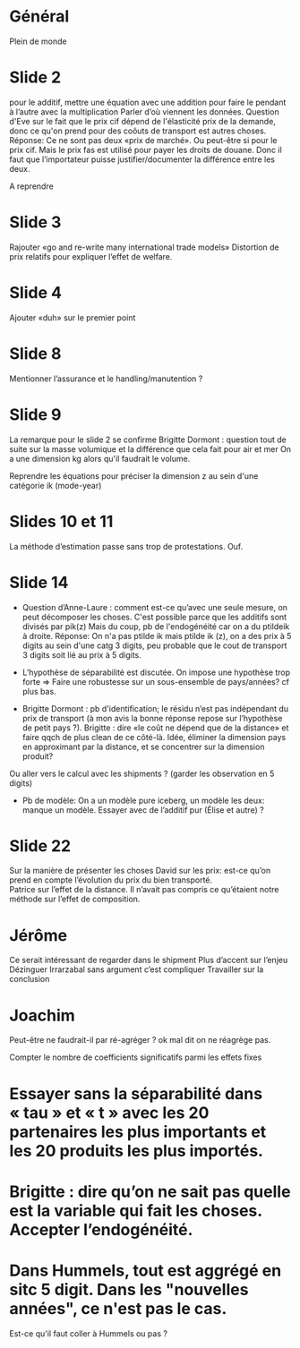 ﻿# Général
Plein de monde

# Slide 2
pour le additif, mettre une équation avec une addition pour faire le pendant à l’autre avec la multiplication
Parler d’où viennent les données. Question d'Eve sur le fait que le prix cif dépend de l'élasticité prix de la demande, donc ce qu'on prend pour des coôuts de transport est autres choses. 
Réponse: Ce ne sont pas deux «prix de marché». Ou peut-être si pour le prix cif. Mais le prix fas est utilisé pour payer les droits de douane. 
Donc il faut que l’importateur puisse justifier/documenter la différence entre les deux.

A reprendre

# Slide 3
Rajouter «go and re-write many international trade models»
Distortion de prix relatifs pour expliquer l’effet de welfare.

# Slide 4
Ajouter «duh» sur le premier point

# Slide 8
Mentionner l’assurance et le handling/manutention ?

# Slide 9
La remarque pour le slide 2 se confirme
Brigitte Dormont : question tout de suite sur la masse volumique et la différence que cela fait pour air et mer
On a une dimension kg alors qu'il faudrait le volume. 

Reprendre les équations pour préciser la dimension z au sein d'une catégorie ik (mode-year)

# Slides 10 et 11
La méthode d’estimation passe sans trop de protestations. Ouf.

# Slide 14

- Question d’Anne-Laure : comment est-ce qu’avec une seule mesure, on peut décomposer les choses. C'est possible parce que les additifs sont divisés par pik(z)
Mais du coup, pb de l'endogénéité car on a du ptildeik à droite. 
Réponse: On n'a pas ptilde ik mais ptilde ik (z), on a des prix à 5 digits au sein d'une catg 3 digits, peu probable que le cout de transport 3 digits soit lié au prix à 5 digits.

- L’hypothèse de séparabilité est discutée. On impose une hypothèse trop forte => Faire une robustesse sur un sous-ensemble de pays/années? cf plus bas.

- Brigitte Dormont : pb d'identification; le résidu n’est pas indépendant du prix de transport (à mon avis la bonne réponse repose sur l’hypothèse de petit pays ?). 
Brigitte : dire «le coût ne dépend que de la distance» et faire qqch de plus clean de ce côté-là. Idée, éliminer la dimension pays en approximant par la distance, et se concentrer sur la dimension produit?

Ou aller vers le calcul avec les shipments ?  (garder les observation en 5 digits)

- Pb de modèle: On a un modèle pure iceberg, un modèle les deux: manque un modèle. Essayer avec de l’additif pur (Élise et autre) ?

#  Slide 22
Sur la manière de présenter les choses
David sur les prix: est-ce qu’on prend en compte l’évolution du prix du bien transporté.  
Patrice sur l’effet de la distance. Il n’avait pas compris ce qu’étaient notre méthode sur l’effet de composition. 

# Jérôme
Ce serait intéressant de regarder dans le shipment
Plus d’accent sur l’enjeu
Dézinguer Irrarzabal sans argument c’est compliquer
Travailler sur la conclusion

# Joachim
Peut-être ne faudrait-il par ré-agréger ? ok mal dit on ne réagrège pas.

Compter le nombre de coefficients significatifs parmi les effets fixes

# Essayer sans la séparabilité dans « tau » et « t » avec les 20 partenaires les plus importants et les 20 produits les plus importés. 

# Brigitte : dire qu’on ne sait pas quelle est la variable qui fait les choses. Accepter l’endogénéité. 

# Dans Hummels, tout est aggrégé en sitc 5 digit. Dans les "nouvelles années", ce n'est pas le cas.
Est-ce qu'il faut coller à Hummels ou pas ?


